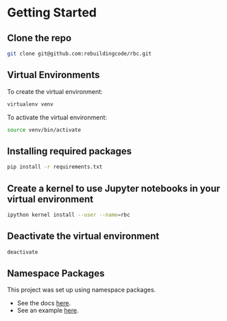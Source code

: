 # Getting Started

## Clone the repo

```bash
git clone git@github.com:rebuildingcode/rbc.git
```

## Virtual Environments

To create the virtual environment:

```bash
virtualenv venv
```

To activate the virtual environment:

```bash
source venv/bin/activate
```

## Installing required packages

```bash
pip install -r requirements.txt
```

## Create a kernel to use Jupyter notebooks in your virtual environment

```bash
ipython kernel install --user --name=rbc
```

## Deactivate the virtual environment

```bash
deactivate
```

## Namespace Packages

This project was set up using namespace packages.

* See the docs [here](https://packaging.python.org/guides/packaging-namespace-packages/).
* See an example [here](https://github.com/pypa/sample-namespace-packages/tree/master/pkgutil).
